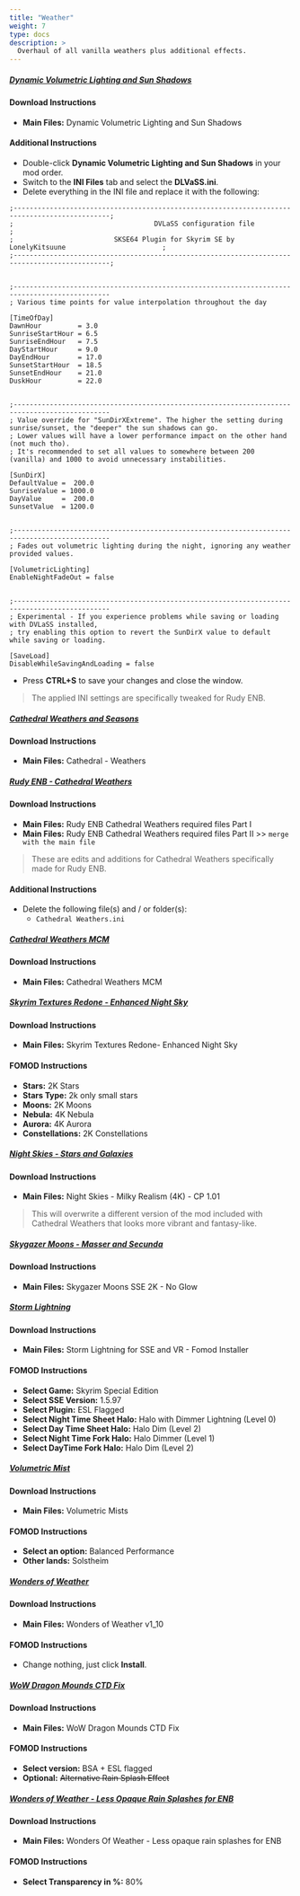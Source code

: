 ```yaml
---
title: "Weather"
weight: 7
type: docs
description: >
  Overhaul of all vanilla weathers plus additional effects.
---
```


##### [Dynamic Volumetric Lighting and Sun Shadows](https://www.nexusmods.com/skyrimspecialedition/mods/44483?tab=files)

#### Download Instructions

- **Main Files:** Dynamic Volumetric Lighting and Sun Shadows

#### Additional Instructions

- Double-click **Dynamic Volumetric Lighting and Sun Shadows** in your mod order.
- Switch to the **INI Files** tab and select the **DLVaSS.ini**.
- Delete everything in the INI file and replace it with the following:

```
;----------------------------------------------------------------------------------------------;
;                                   DVLaSS configuration file                                  ;
;                         SKSE64 Plugin for Skyrim SE by LonelyKitsuune                        ;
;----------------------------------------------------------------------------------------------;


;----------------------------------------------------------------------------------------------
; Various time points for value interpolation throughout the day

[TimeOfDay]
DawnHour         = 3.0
SunriseStartHour = 6.5
SunriseEndHour   = 7.5
DayStartHour     = 9.0
DayEndHour       = 17.0
SunsetStartHour  = 18.5
SunsetEndHour    = 21.0
DuskHour         = 22.0


;----------------------------------------------------------------------------------------------
; Value override for "SunDirXExtreme". The higher the setting during sunrise/sunset, the "deeper" the sun shadows can go.
; Lower values will have a lower performance impact on the other hand (not much tho).
; It's recommended to set all values to somewhere between 200 (vanilla) and 1000 to avoid unnecessary instabilities.

[SunDirX]
DefaultValue =  200.0
SunriseValue = 1000.0
DayValue     =  200.0
SunsetValue  = 1200.0


;----------------------------------------------------------------------------------------------
; Fades out volumetric lighting during the night, ignoring any weather provided values.

[VolumetricLighting]
EnableNightFadeOut = false


;----------------------------------------------------------------------------------------------
; Experimental - If you experience problems while saving or loading with DVLaSS installed,
; try enabling this option to revert the SunDirX value to default while saving or loading.

[SaveLoad]
DisableWhileSavingAndLoading = false
```
- Press **CTRL+S** to save your changes and close the window.

> The applied INI settings are specifically tweaked for Rudy ENB.

##### [Cathedral Weathers and Seasons](https://www.nexusmods.com/skyrimspecialedition/mods/24791?tab=files)

#### Download Instructions

- **Main Files:** Cathedral - Weathers

##### [Rudy ENB - Cathedral Weathers](https://www.nexusmods.com/skyrimspecialedition/mods/39113?tab=files)

#### Download Instructions

- **Main Files:** Rudy ENB Cathedral Weathers required files Part I
- **Main Files:** Rudy ENB Cathedral Weathers required files Part II >> `merge with the main file`

> These are edits and additions for Cathedral Weathers specifically made for Rudy ENB.

#### Additional Instructions

- Delete the following file(s) and / or folder(s):
  - `Cathedral Weathers.ini`

##### [Cathedral Weathers MCM](https://www.nexusmods.com/skyrimspecialedition/mods/24940?tab=files)

#### Download Instructions

- **Main Files:** Cathedral Weathers MCM

##### [Skyrim Textures Redone - Enhanced Night Sky](https://www.nexusmods.com/skyrimspecialedition/mods/5561?tab=files)

#### Download Instructions

* **Main Files:** Skyrim Textures Redone- Enhanced Night Sky

#### FOMOD Instructions

* **Stars:** 2K Stars
* **Stars Type:** 2k only small stars
* **Moons:** 2K Moons
* **Nebula:** 4K Nebula
* **Aurora:** 4K Aurora
* **Constellations:** 2K Constellations

##### [Night Skies - Stars and Galaxies](https://www.nexusmods.com/skyrimspecialedition/mods/20301?tab=files)

#### Download Instructions

* **Main Files:** Night Skies - Milky Realism (4K) - CP 1.01

> This will overwrite a different version of the mod included with Cathedral Weathers that looks more vibrant and fantasy-like.

##### [Skygazer Moons - Masser and Secunda](https://www.nexusmods.com/skyrimspecialedition/mods/32057?tab=files)

#### Download Instructions

* **Main Files:** Skygazer Moons SSE 2K - No Glow

##### [Storm Lightning](https://www.nexusmods.com/skyrimspecialedition/mods/29243?tab=files)

#### Download Instructions

* **Main Files:** Storm Lightning for SSE and VR - Fomod Installer

#### FOMOD Instructions

* **Select Game:** Skyrim Special Edition
* **Select SSE Version:** 1.5.97
* **Select Plugin:** ESL Flagged
* **Select Night Time Sheet Halo:** Halo with Dimmer Lightning (Level 0)
* **Select Day Time Sheet Halo:** Halo Dim (Level 2)
* **Select Night Time Fork Halo:** Halo Dimmer (Level 1)
* **Select DayTime Fork Halo:** Halo Dim (Level 2)

##### [Volumetric Mist](https://www.nexusmods.com/skyrimspecialedition/mods/29273?tab=files)

#### Download Instructions

- **Main Files:** Volumetric Mists

#### FOMOD Instructions

- **Select an option:** Balanced Performance
- **Other lands:** Solstheim

##### [Wonders of Weather](https://www.nexusmods.com/skyrimspecialedition/mods/13044?tab=files)

#### Download Instructions

* **Main Files:** Wonders of Weather v1_10

#### FOMOD Instructions

* Change nothing, just click **Install**.

##### [WoW Dragon Mounds CTD Fix](https://www.nexusmods.com/skyrimspecialedition/mods/43188/?tab=files)

#### Download Instructions

- **Main Files:** WoW Dragon Mounds CTD Fix

#### FOMOD Instructions

- **Select version:** BSA + ESL flagged
- **Optional:** ~~Alternative Rain Splash Effect~~

##### [Wonders of Weather - Less Opaque Rain Splashes for ENB](https://www.nexusmods.com/skyrimspecialedition/mods/32062?tab=files)

#### Download Instructions

- **Main Files:** Wonders Of Weather - Less opaque rain splashes for ENB

#### FOMOD Instructions

- **Select Transparency in %:** 80%
